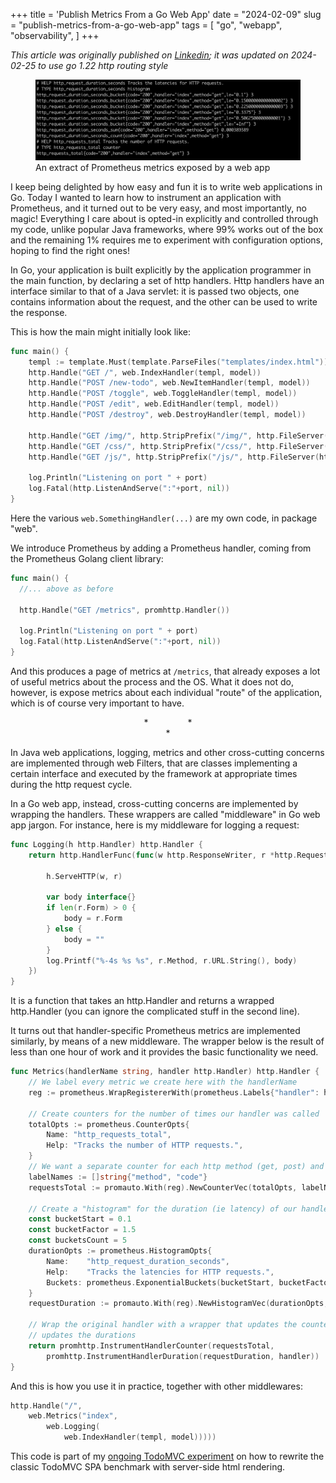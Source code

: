 +++
title = 'Publish Metrics From a Go Web App'
date = "2024-02-09"
slug = "publish-metrics-from-a-go-web-app"
tags = [
    "go",
    "webapp",
    "observability",
]
+++

*This article was originally published on [Linkedin](https://www.linkedin.com/pulse/publish-metrics-from-go-web-app-matteo-vaccari-m2bbf/ "Publish metrics from a Go web app"); it was updated on 2024-02-25 to use go&nbsp;1.22 http routing style*

<figure>
  <img src="prometheus.jpeg" alt="An extract of Prometheus metrics exposes by a web app">
  <figcaption>An extract of Prometheus metrics exposed by a web app</figcaption>
</figure>


I keep being delighted by how easy and fun it is to write web applications in Go. Today I&nbsp;wanted to learn how to instrument an application with Prometheus, and it turned out to be very easy, and most importantly, no magic! Everything I care about is opted-in explicitly  and  controlled through my code,  unlike popular Java frameworks, where 99% works out of the box and the remaining 1% requires me to experiment with configuration options, hoping to find the right ones!

In Go, your application is built explicitly by the application programmer in the main function, by declaring a set of http handlers. Http handlers have an interface similar to that of a Java servlet: it is passed two objects, one contains information about the request, and the other can be used to write the response.

This is how the main might initially look like:

```go
func main() {
    templ := template.Must(template.ParseFiles("templates/index.html"))
    http.Handle("GET /", web.IndexHandler(templ, model))
    http.Handle("POST /new-todo", web.NewItemHandler(templ, model))
    http.Handle("POST /toggle", web.ToggleHandler(templ, model))
    http.Handle("POST /edit", web.EditHandler(templ, model))
    http.Handle("POST /destroy", web.DestroyHandler(templ, model))

    http.Handle("GET /img/", http.StripPrefix("/img/", http.FileServer(http.Dir("./public/img"))))
    http.Handle("GET /css/", http.StripPrefix("/css/", http.FileServer(http.Dir("./public/css"))))
    http.Handle("GET /js/", http.StripPrefix("/js/", http.FileServer(http.Dir("./public/js"))))

    log.Println("Listening on port " + port)
    log.Fatal(http.ListenAndServe(":"+port, nil))
}
```

Here the various `web.SomethingHandler(...)` are my own code, in package "web".

We introduce Prometheus by adding a Prometheus handler, coming from the Prometheus Golang client library:

```go
func main() {
  //... above as before

  http.Handle("GET /metrics", promhttp.Handler())

  log.Println("Listening on port " + port)
  log.Fatal(http.ListenAndServe(":"+port, nil))
}
```

And this produces a page of metrics at `/metrics`, that already exposes a lot of useful metrics about the process and the OS. What it does  not  do, however, is expose metrics about each individual "route" of the application, which is of course very important to have.

<div align="center">
  *&nbsp;&nbsp;&nbsp;&nbsp;&nbsp;&nbsp;&nbsp;&nbsp;&nbsp;&nbsp;&nbsp;&nbsp;&nbsp;&nbsp;&nbsp;&nbsp;*<br>*
</div>

In Java web applications, logging, metrics and other cross-cutting concerns are implemented through web Filters, that are classes implementing a certain interface and executed by the framework at appropriate times during the http request cycle.

In a Go web app, instead, cross-cutting concerns are implemented by wrapping the handlers. These wrappers are called "middleware" in Go web app jargon. For instance, here is my middleware for logging a request:

```go
func Logging(h http.Handler) http.Handler {
    return http.HandlerFunc(func(w http.ResponseWriter, r *http.Request) {

        h.ServeHTTP(w, r)

        var body interface{}
        if len(r.Form) > 0 {
            body = r.Form
        } else {
            body = ""
        }
        log.Printf("%-4s %s %s", r.Method, r.URL.String(), body)
    })
}
```

It is a function that takes an http.Handler and returns a wrapped http.Handler (you can ignore the complicated stuff in the second line).

It turns out that handler-specific Prometheus metrics are implemented similarly, by means of a new middleware. The wrapper below is the result of less than one hour of work and it provides the basic functionality we need.

```go
func Metrics(handlerName string, handler http.Handler) http.Handler {
    // We label every metric we create here with the handlerName
    reg := prometheus.WrapRegistererWith(prometheus.Labels{"handler": handlerName}, prometheus.DefaultRegisterer)

    // Create counters for the number of times our handler was called
    totalOpts := prometheus.CounterOpts{
        Name: "http_requests_total",
        Help: "Tracks the number of HTTP requests.",
    }
    // We want a separate counter for each http method (get, post) and http status code (200, 400, etc.)
    labelNames := []string{"method", "code"}
    requestsTotal := promauto.With(reg).NewCounterVec(totalOpts, labelNames)

    // Create a "histogram" for the duration (ie latency) of our handler
    const bucketStart = 0.1
    const bucketFactor = 1.5
    const bucketsCount = 5
    durationOpts := prometheus.HistogramOpts{
        Name:    "http_request_duration_seconds",
        Help:    "Tracks the latencies for HTTP requests.",
        Buckets: prometheus.ExponentialBuckets(bucketStart, bucketFactor, bucketsCount),
    }
    requestDuration := promauto.With(reg).NewHistogramVec(durationOpts, []string{"method", "code"})

    // Wrap the original handler with a wrapper that updates the counters, and a wrapper that
    // updates the durations
    return promhttp.InstrumentHandlerCounter(requestsTotal,
        promhttp.InstrumentHandlerDuration(requestDuration, handler))
}
```

And this is how you use it in practice, together with other middlewares:

```go
http.Handle("/",
    web.Metrics("index",
        web.Logging(
            web.IndexHandler(templ, model)))))
```

This code is part of my [ongoing TodoMVC experiment](https://github.com/xpmatteo/todomvc-golang)  on how to rewrite the classic TodoMVC SPA benchmark with server-side html rendering.